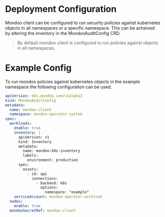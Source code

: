 # Deployment Configuration

Mondoo client can be configured to run security policies against kubernetes objects in all namespaces or a specific namespace. This can be acheived by altering the inventory in the MondooAuditConfig CRD.

> By default mondoo client is configured to run policies against objects in all namespaces.

# Example Config

To run mondoo policies against kubernetes objects in the example namespace the following configuration can be used.

```yaml
apiVersion: k8s.mondoo.com/v1alpha1
kind: MondooAuditConfig
metadata:
  name: mondoo-client
  namespace: mondoo-operator-system
spec:
  workloads:
    enable: true
    inventory: |
      apiVersion: v1
      kind: Inventory
      metadata:
        name: mondoo-k8s-inventory
        labels:
          environment: production
      spec:
        assets:
          - id: api
            connections:
              - backend: k8s
                options:
                  namespace: "example"
    serviceAccount: mondoo-operator-workload
  nodes:
    enable: true
  mondooSecretRef: mondoo-client
```
